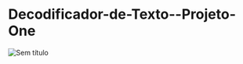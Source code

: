 # Decodificador-de-Texto--Projeto-One
![Sem título](https://user-images.githubusercontent.com/98142290/160920823-4f9d8614-a380-4a63-bcb4-ff6a5413bf4a.png)
